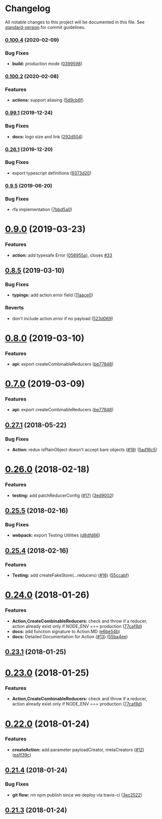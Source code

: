 # Changelog

All notable changes to this project will be documented in this file. See [standard-version](https://github.com/conventional-changelog/standard-version) for commit guidelines.

### [0.100.4](https://github.com/Code-Y/redux-fluent/compare/v0.100.2...v0.100.4) (2020-02-09)

### Bug Fixes

- **build:** production mode ([0399598](https://github.com/Code-Y/redux-fluent/commit/0399598710539b072dcb4025fcd7bfbdb00fbfc5))

### [0.100.2](https://github.com/Code-Y/redux-fluent/compare/v0.99.1...v0.100.2) (2020-02-08)

### Features

- **actions:** support aliasing ([5d9cb6f](https://github.com/Code-Y/redux-fluent/commit/5d9cb6fe705622941a48095af9bf2fcb44453e6f))

### [0.99.1](https://github.com/Code-Y/redux-fluent/compare/v0.26.1...v0.99.1) (2019-12-24)

### Bug Fixes

- **docs:** logo size and link ([292d504](https://github.com/Code-Y/redux-fluent/commit/292d5040531b8fe3aacbb9b0d4a4fe7fdde0890c))

### [0.26.1](https://github.com/Code-Y/redux-fluent/compare/v0.9.8...v0.26.1) (2019-12-20)

### Bug Fixes

- export typescript definitions ([9373d20](https://github.com/Code-Y/redux-fluent/commit/9373d20))

### [0.9.5](https://github.com/Code-Y/redux-fluent/compare/v0.9.4...v0.9.5) (2019-06-20)

### Bug Fixes

- rfa implementation ([7bbd5a0](https://github.com/Code-Y/redux-fluent/commit/7bbd5a0))

# [0.9.0](https://github.com/Code-Y/redux-fluent/compare/v0.8.11...v0.9.0) (2019-03-23)

### Features

- **action:** add typesafe Error ([058955a](https://github.com/Code-Y/redux-fluent/commit/058955a)), closes [#33](https://github.com/Code-Y/redux-fluent/issues/33)

## [0.8.5](https://github.com/Code-Y/redux-fluent/compare/v0.8.4...v0.8.5) (2019-03-10)

### Bug Fixes

- **typings:** add action.error field ([11aace0](https://github.com/Code-Y/redux-fluent/commit/11aace0))

### Reverts

- don't include action.error if no payload ([523d069](https://github.com/Code-Y/redux-fluent/commit/523d069))

# [0.8.0](https://github.com/Code-Y/redux-fluent/compare/v0.6.2...v0.8.0) (2019-03-10)

### Features

- **api:** export createCombinableReducers ([be77848](https://github.com/Code-Y/redux-fluent/commit/be77848))

# [0.7.0](https://github.com/Code-Y/redux-fluent/compare/v0.6.2...v0.7.0) (2019-03-09)

### Features

- **api:** export createCombinableReducers ([be77848](https://github.com/Code-Y/redux-fluent/commit/be77848))

<a name="0.27.1"></a>

## [0.27.1](https://github.com/Code-Y/redux-fluent/compare/v0.27.0...v0.27.1) (2018-05-22)

### Bug Fixes

- **Action:** redux isPlainObject doesn't accept bare objects ([#18](https://github.com/Code-Y/redux-fluent/issues/18)) ([5ad16c5](https://github.com/Code-Y/redux-fluent/commit/5ad16c5))

<a name="0.26.0"></a>

# [0.26.0](https://github.com/Code-Y/redux-fluent/compare/v0.25.5...v0.26.0) (2018-02-18)

### Features

- **testing:** add patchReducerConfig ([#17](https://github.com/Code-Y/redux-fluent/issues/17)) ([3ed9002](https://github.com/Code-Y/redux-fluent/commit/3ed9002))

<a name="0.25.5"></a>

## [0.25.5](https://github.com/Code-Y/redux-fluent/compare/v0.25.4...v0.25.5) (2018-02-16)

### Bug Fixes

- **webpack:** export Testing Utilities ([d8dfd66](https://github.com/Code-Y/redux-fluent/commit/d8dfd66))

<a name="0.25.4"></a>

## [0.25.4](https://github.com/Code-Y/redux-fluent/compare/v0.24.4...v0.25.4) (2018-02-16)

### Features

- **Testing:** add createFakeStore(...reducers) ([#16](https://github.com/Code-Y/redux-fluent/issues/16)) ([55ccabf](https://github.com/Code-Y/redux-fluent/commit/55ccabf))

<a name="0.24.0"></a>

# [0.24.0](https://github.com/Code-Y/redux-fluent/compare/v0.22.2...v0.24.0) (2018-01-26)

### Features

- **Action,CreateCombinableReducers:** check and throw if a reducer, action already exist only if NODE_ENV === production ([77caf8d](https://github.com/Code-Y/redux-fluent/commit/77caf8d))
- **docs:** add function signature to Action.MD ([e6be54b](https://github.com/Code-Y/redux-fluent/commit/e6be54b))
- **docs:** Detailed Documentation for Action ([#13](https://github.com/Code-Y/redux-fluent/issues/13)) ([55ba4ee](https://github.com/Code-Y/redux-fluent/commit/55ba4ee))

<a name="0.23.1"></a>

## [0.23.1](https://github.com/Code-Y/redux-fluent/compare/v0.23.0...v0.23.1) (2018-01-25)

<a name="0.23.0"></a>

# [0.23.0](https://github.com/Code-Y/redux-fluent/compare/v0.22.2...v0.23.0) (2018-01-25)

### Features

- **Action,CreateCombinableReducers:** check and throw if a reducer, action already exist only if NODE_ENV === production ([77caf8d](https://github.com/Code-Y/redux-fluent/commit/77caf8d))

<a name="0.22.0"></a>

# [0.22.0](https://github.com/Code-Y/redux-fluent/compare/v0.21.4...v0.22.0) (2018-01-24)

### Features

- **createAction:** add parameter payloadCreator, metaCreators ([#12](https://github.com/Code-Y/redux-fluent/issues/12)) ([ea1f39c](https://github.com/Code-Y/redux-fluent/commit/ea1f39c))

<a name="0.21.4"></a>

## [0.21.4](https://github.com/Code-Y/redux-fluent/compare/v0.21.3...v0.21.4) (2018-01-24)

### Bug Fixes

- **git flow:** rm npm publish since we deploy via travis-ci ([3ec2522](https://github.com/Code-Y/redux-fluent/commit/3ec2522))

<a name="0.21.3"></a>

## [0.21.3](https://github.com/Code-Y/redux-fluent/compare/v0.21.2...v0.21.3) (2018-01-24)
